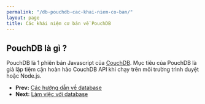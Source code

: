 ```yaml
---
permalink: "/db-pouchdb-cac-khai-niem-co-ban/"
layout: page
title: Các khái niệm cơ bản về PouchDB
---
```



## PouchDB là gì ?
PouchDB là 1 phiên bản Javascript của [CouchDB](/db-pouchdb-cac-khai-niem-co-ban). Mục tiêu của PouchDB là giả lập tiệm cận hoàn hảo CouchDB API khi chạy trên môi trường trình duyệt hoặc Node.js.

* **Prev:** [Các hướng dẫn về database](/database)
* **Next:** [Làm việc với database](/db-pouchdb-lam-viec-voi-database)

